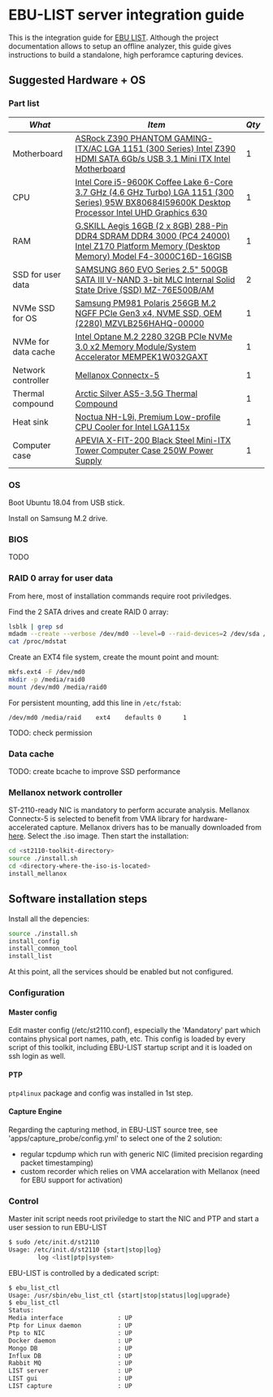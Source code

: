 # EBU-LIST server integration guide

This is the integration guide for [EBU LIST](https://tech.ebu.ch/list).
Although the project documentation allows to setup an offline analyzer,
this guide gives instructions to build a standalone, high perforamce
capturing devices.

## Suggested Hardware + OS

### Part list

|*What*|*Item*|*Qty*|
|------|------|-----|
|Motherboard|[ASRock Z390 PHANTOM GAMING-ITX/AC LGA 1151 (300 Series) Intel Z390 HDMI SATA 6Gb/s USB 3.1 Mini ITX Intel Motherboard](https://www.newegg.ca/p/N82E16813157854)| 1 |
|CPU|[Intel Core i5-9600K Coffee Lake 6-Core 3.7 GHz (4.6 GHz Turbo) LGA 1151 (300 Series) 95W BX80684I59600K Desktop Processor Intel UHD Graphics 630](https://www.newegg.ca/core-i5-9th-gen-intel-core-i5-9600k/p/N82E16819117959)| 1 |
|RAM|[G.SKILL Aegis 16GB (2 x 8GB) 288-Pin DDR4 SDRAM DDR4 3000 (PC4 24000) Intel Z170 Platform Memory (Desktop Memory) Model F4-3000C16D-16GISB ](https://www.newegg.ca/g-skill-16gb-288-pin-ddr4-sdram/p/N82E16820232417)| 1 |
|SSD for user data|[SAMSUNG 860 EVO Series 2.5" 500GB SATA III V-NAND 3-bit MLC Internal Solid State Drive (SSD) MZ-76E500B/AM](https://www.newegg.ca/samsung-860-evo-series-500gb/p/N82E16820147674) | 2 |
|NVMe SSD for OS|[Samsung PM981 Polaris 256GB M.2 NGFF PCIe Gen3 x4, NVME SSD, OEM (2280) MZVLB256HAHQ-00000](https://www.newegg.ca/samsung-pm981-256gb/p/0D9-0009-002R4)| 1 |
|NVMe for data cache|[Intel Optane M.2 2280 32GB PCIe NVMe 3.0 x2 Memory Module/System Accelerator MEMPEK1W032GAXT](https://www.newegg.ca/intel-optane-32gb/p/N82E16820167427)| 1 |
|Network controller|[Mellanox Connectx-5](https://www.mellanox.com/page/products_dyn?product_family=260&mtag=connectx_5_en_card)|1|
|Thermal compound|[Arctic Silver AS5-3.5G Thermal Compound](https://www.newegg.ca/arctic-silver-as5-3-5g/p/N82E16835100007)| 1 |
|Heat sink|[Noctua NH-L9i, Premium Low-profile CPU Cooler for Intel LGA115x](https://www.newegg.ca/p/N82E16835608029)| 1 |
|Computer case|[APEVIA X-FIT-200 Black Steel Mini-ITX Tower Computer Case 250W Power Supply](https://www.newegg.ca/p/N82E16811144255)| 1 |

### OS

Boot Ubuntu 18.04 from USB stick.

Install on Samsung M.2 drive.

### BIOS

TODO

### RAID 0 array for user data

From here, most of installation commands require root priviledges.

Find the 2 SATA drives and create RAID 0 array:

```sh
lsblk | grep sd
mdadm --create --verbose /dev/md0 --level=0 --raid-devices=2 /dev/sda /dev/sdb
cat /proc/mdstat
```

Create an EXT4 file system, create the mount point and mount:

```sh
mkfs.ext4 -F /dev/md0
mkdir -p /media/raid0
mount /dev/md0 /media/raid0
```

For persistent mounting, add this line in `/etc/fstab`:

```
/dev/md0 /media/raid    ext4    defaults 0      1
```

TODO: check permission

### Data cache

TODO: create bcache to improve SSD performance

### Mellanox network controller

ST-2110-ready NIC is mandatory to perform accurate analysis. Mellanox
Connectx-5 is selected to benefit from VMA library for hardware-accelerated
capture. Mellanox drivers has to be manually downloaded from
[here](https://docs.mellanox.com/display/MLNXOFEDv461000/Downloading+Mellanox+OFED).
Select the .iso image. Then start the installation:

```sh
cd <st2110-toolkit-directory>
source ./install.sh
cd <directory-where-the-iso-is-located>
install_mellanox
```

## Software installation steps

Install all the depencies:

```sh
source ./install.sh
install_config
install_common_tool
install_list
```

At this point, all the services should be enabled but not configured.

### Configuration

#### Master config

Edit master config (/etc/st2110.conf), especially the 'Mandatory' part
which contains physical port names, path, etc. This config is loaded by
every script of this toolkit, including EBU-LIST startup script and it
is loaded on ssh login as well.

#### PTP

`ptp4linux` package and config was installed in 1st step.

#### Capture Engine

Regarding the capturing method, in EBU-LIST source tree, see
'apps/capture_probe/config.yml' to select one of the 2 solution:

* regular tcpdump which run with generic NIC (limited precision
  regarding packet timestamping)
* custom recorder which relies on VMA accelaration with Mellanox (need
  for EBU support for activation)

### Control

Master init script needs root priviledge to start the NIC and PTP and start
a user session to run EBU-LIST

```sh
$ sudo /etc/init.d/st2110
Usage: /etc/init.d/st2110 {start|stop|log}
        log <list|ptp|system>
```

EBU-LIST is controlled by a dedicated script:

```sh
$ ebu_list_ctl
Usage: /usr/sbin/ebu_list_ctl {start|stop|status|log|upgrade}
$ ebu_list_ctl
Status:
Media interface               : UP
Ptp for Linux daemon          : UP
Ptp to NIC                    : UP
Docker daemon                 : UP
Mongo DB                      : UP
Influx DB                     : UP
Rabbit MQ                     : UP
LIST server                   : UP
LIST gui                      : UP
LIST capture                  : UP
```
